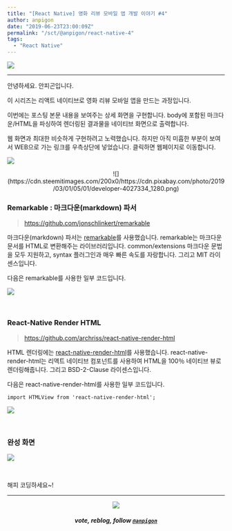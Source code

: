 ```yaml
---
title: "[React Native] 영화 리뷰 모바일 앱 개발 이야기 #4"
author: anpigon
date: "2019-06-23T23:00:09Z"
permalink: "/sct/@anpigon/react-native-4"
tags:
  - "React Native"
---
```

![](https://steemitimages.com/0x0/https://cdn.steemitimages.com/DQmXtBYt3kXFAhrVjuGUGa5TQrgUZ2nL8npNsg67WYqZQ57/11A557AA-ADD4-484C-AD9E-FCD37D09C38B.jpeg)
***

안녕하세요. 안피곤입니다.

이 시리즈는 리액트 네이티브로 영화 리뷰 모바일 앱을 만드는 과정입니다.

이번에는 포스팅 본문 내용을 보여주는 상세 화면을 구현합니다. body에 포함된 마크다운/HTML을 파싱하여 렌더링된 결과물을 네이티브 화면으로 출력합니다. 

웹 화면과 최대한 비슷하게 구현하려고 노력했습니다. 하지만 아직 미흡한 부분이 보여서 WEB으로 가는 링크를 우측상단에 넣었습니다. 클릭하면 웹페이지로 이동합니다.

![](https://steemitimages.com/360x0/https://files.steempeak.com/file/steempeak/anpigon/f4XxWj35-E18489E185B3E1848FE185B3E18485E185B5E186ABE18489E185A3E186BA202019-06-2320E1848BE185A9E1848CE185A5E186AB209.16.18.png)

<center>![](https://cdn.steemitimages.com/200x0/https://cdn.pixabay.com/photo/2019/03/01/05/01/developer-4027334_1280.png)</center>

### Remarkable : 마크다운(markdown) 파서

> https://github.com/jonschlinkert/remarkable

마크다운(markdown) 파서는 [remarkable](https://github.com/jonschlinkert/remarkable)를 사용했습니다. remarkable는 마크다운 문서를 HTML로 변환해주는 라이브러리입니다. common/extensions 마크다운 문법을 모두 지원하고,  syntax 플러그인과 매우 빠른 속도를 자랑합니다. 그리고 MIT 라이센스입니다.

다음은 remarkable를 사용한 일부 코드입니다. 


![](https://files.steempeak.com/file/steempeak/anpigon/f35wPLmR-code.png)

<br>

### React-Native Render HTML

> https://github.com/archriss/react-native-render-html

HTML 렌더링에는 [react-native-render-html](https://github.com/archriss/react-native-render-html)를 사용했습니다. react-native-render-html는 리액트 네이티브 컴포넌트를 사용하여 HTML을 100％ 네이티브 뷰로 렌더링해줍니다. 그리고 BSD-2-Clause 라이센스입니다.

다음은 react-native-render-html를 사용한 일부 코드입니다. 

`import HTMLView from 'react-native-render-html';` 

![](https://files.steempeak.com/file/steempeak/anpigon/Z18ygvTR-code2.png)

<br>

### 완성 화면

![](https://files.steempeak.com/file/steempeak/anpigon/t4tRTiQ2-2019-06-232009_13_56_2.gif)


<br>

해피 코딩하세요~!

***

<center><img src='https://steemitimages.com/400x0/https://cdn.steemitimages.com/DQmQmWhMN6zNrLmKJRKhvSScEgWZmpb8zCeE2Gray1krbv6/BC054B6E-6F73-46D0-88E4-C88EB8167037.jpeg'><h5>vote, reblog, follow <code><a href='https://steemit.com/@anpigon'>@anpigon</a></code></h5></center>

